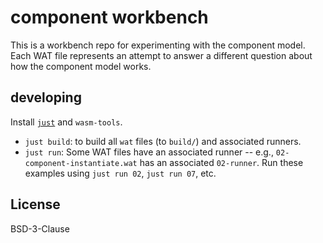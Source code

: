 # component workbench

This is a workbench repo for experimenting with the component model. Each WAT
file represents an attempt to answer a different question about how the
component model works.

## developing

Install [`just`](https://just.systems) and `wasm-tools`.

- `just build`: to build all `wat` files (to `build/`) and associated
  runners.
- `just run`: Some WAT files have an associated runner -- e.g.,
  `02-component-instantiate.wat` has an associated `02-runner`. Run these
  examples using `just run 02`, `just run 07`, etc.

## License

BSD-3-Clause
